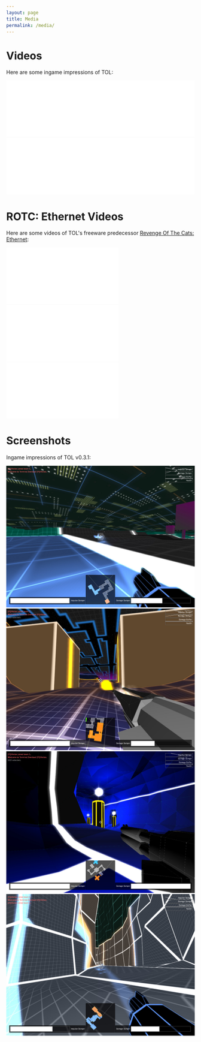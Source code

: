 ```yaml
---
layout: page
title: Media
permalink: /media/
---
```


# <a name="videos"></a> Videos  

Here are some ingame impressions of TOL:

<iframe width="100%" src="//www.youtube.com/embed/Y4lzmtgdpCc?rel=0" frameborder="0" allowfullscreen></iframe>  

<iframe width="100%" height="auto" src="//www.youtube.com/embed/yPNLQbaG5qE?rel=0" frameborder="0" allowfullscreen></iframe>


# <a name="rotcvideos"></a> ROTC: Ethernet Videos
Here are some videos of TOL's freeware predecessor [Revenge Of The Cats: Ethernet](http://ethernet.wasted.ch/):

<iframe src="//www.youtube.com/embed/07eTK5pgKj0" frameborder="0" allowfullscreen=""></iframe>
<iframe src="//www.youtube.com/embed/tanMXFo926c" frameborder="0" allowfullscreen=""></iframe>
<iframe src="//www.youtube.com/embed/Q6n1Yeu7ft0" frameborder="0" allowfullscreen=""></iframe>

# <a name="screenshots"></a> Screenshots  
Ingame impressions of TOL v0.3.1:

![](/assets/screenshot1.jpg)
![](/assets/screenshot2.jpg)
![](/assets/screenshot3.jpg)
![](/assets/screenshot4.jpg)
